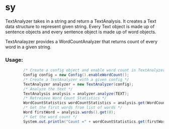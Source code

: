 # sy

TextAnalyzer takes in a string and return a TextAnalysis. It creates a Text data structure to represent given string. 
Every Text object is made up of sentence objects and every sentence object is made up of word objects. 

TextAnalayzer provides a WordCountAnalyzer that returns count of every word in a given string. 

### Usage:

```java
        /* Create a config object and enable word count in TextAnalyzer */
        Config config = new Config().enableWordCount();
        /* Create a TextAnalyzer with a given config */
        TextAnalyzer analyzer = new TextAnalyzer(config);
        /* Analyze the text */
        TextAnalysis analysis = analyzer.analyze(TEXT);
        /* Retreieve Word Count Statistics */
        WordCountStatistics wordCountStatistics = analysis.get(WordCountStatistics.class);
        /* Get the first words from list of words */
        Word firstWord = analysis.words().get(0);
        /* Get the word count */ 
        System.out.println("Count =" + wordCountStatistics.get(firstWord));
```
